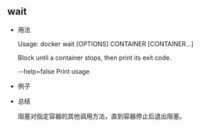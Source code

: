 
## wait

* 用法


	Usage: docker wait [OPTIONS] CONTAINER [CONTAINER...]

	Block until a container stops, then print its exit code.

    --help=false       Print usage



* 例子

* 总结

	阻塞对指定容器的其他调用方法，直到容器停止后退出阻塞。
